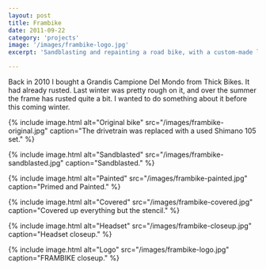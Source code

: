 ```yaml
---
layout: post
title: Frambike
date: 2011-09-22
category: 'projects'
image: '/images/frambike-logo.jpg'
excerpt: 'Sandblasting and repainting a road bike, with a custom-made logo.'

---
```

Back in 2010 I bought a Grandis Campione Del Mondo from Thick Bikes. It had
already rusted. Last winter was pretty rough on it, and over the summer the
frame has rusted quite a bit. I wanted to do something about it before this
coming winter.

{% include image.html alt="Original bike" src="/images/frambike-original.jpg" caption="The drivetrain was replaced with a used Shimano 105 set." %}

{% include image.html alt="Sandblasted" src="/images/frambike-sandblasted.jpg" caption="Sandblasted." %}

{% include image.html alt="Painted" src="/images/frambike-painted.jpg" caption="Primed and Painted." %}

{% include image.html alt="Covered" src="/images/frambike-covered.jpg" caption="Covered up everything but the stencil." %}

{% include image.html alt="Headset" src="/images/frambike-closeup.jpg" caption="Headset closeup." %}

{% include image.html alt="Logo" src="/images/frambike-logo.jpg" caption="FRAMBIKE closeup." %}
